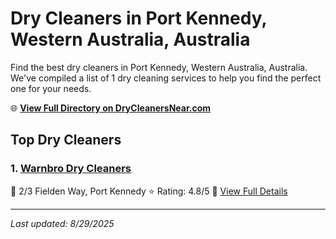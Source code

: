 # Dry Cleaners in Port Kennedy, Western Australia, Australia

Find the best dry cleaners in Port Kennedy, Western Australia, Australia. We've compiled a list of 1 dry cleaning services to help you find the perfect one for your needs.

🌐 **[View Full Directory on DryCleanersNear.com](https://drycleanersnear.com/city/Australia/Western%20Australia/Port%20Kennedy)**

## Top Dry Cleaners

### 1. [Warnbro Dry Cleaners](https://drycleanersnear.com/dryCleaner/68ad16751d9ee695c925308d/warnbro-dry-cleaners)
📍 2/3 Fielden Way, Port Kennedy
⭐ Rating: 4.8/5
🔗 [View Full Details](https://drycleanersnear.com/dryCleaner/68ad16751d9ee695c925308d/warnbro-dry-cleaners)


---

*Last updated: 8/29/2025*
